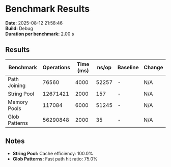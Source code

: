 # Benchmark Results

**Date:** 2025-08-12 21:58:46  
**Build:** Debug  
**Duration per benchmark:** 2.00 s  

## Results

| Benchmark | Operations | Time (ms) | ns/op | Baseline | Change |
|-----------|------------|-----------|-------|----------|--------|
| Path Joining | 76560 | 4000 | 52257 | - | N/A |
| String Pool | 12671421 | 2000 | 157 | - | N/A |
| Memory Pools | 117084 | 6000 | 51245 | - | N/A |
| Glob Patterns | 56290848 | 2000 | 35 | - | N/A |

## Notes

- **String Pool:** Cache efficiency: 100.0%
- **Glob Patterns:** Fast path hit ratio: 75.0%
